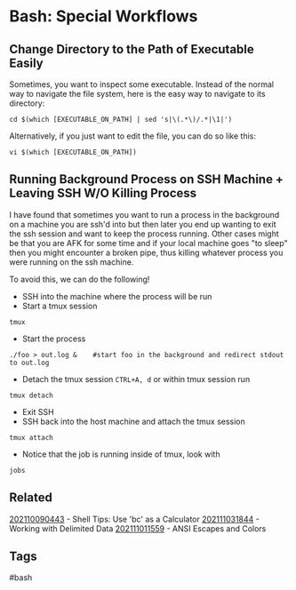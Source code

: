 # Bash: Special Workflows

## Change Directory to the Path of Executable Easily
Sometimes, you want to inspect some executable. Instead of the normal way to
navigate the file system, here is the easy way to navigate to its directory:
```
cd $(which [EXECUTABLE_ON_PATH] | sed 's|\(.*\)/.*|\1|')
```
Alternatively, if you just want to edit the file, you can do so like this:
```
vi $(which [EXECUTABLE_ON_PATH])
```

## Running Background Process on SSH Machine + Leaving SSH W/O Killing Process
I have found that sometimes you want to run a process in the background on a
machine you are ssh'd into but then later you end up wanting to exit the ssh
session and want to keep the process running. Other cases might be that you are
AFK for some time and if your local machine goes "to sleep" then you might 
encounter a broken pipe, thus killing whatever process you were running on the
ssh machine.

To avoid this, we can do the following!
* SSH into the machine where the process will be run
* Start a tmux session
```
tmux
```
* Start the process
```
./foo > out.log &    #start foo in the background and redirect stdout to out.log
```
* Detach the tmux session `CTRL+A, d` or within tmux session run
```
tmux detach
```
* Exit SSH
* SSH back into the host machine and attach the tmux session
```
tmux attach
```
* Notice that the job is running inside of tmux, look with
```
jobs
```


## Related
[202110090443](../202110090443) - Shell Tips: Use 'bc' as a Calculator
[202111031844](../202111031844) - Working with Delimited Data
[202111011559](../202111011559) - ANSI Escapes and Colors


## Tags
#bash
